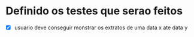 # Definido os testes que serao feitos

- [x] usuario deve conseguir monstrar os extratos de uma data x ate data y